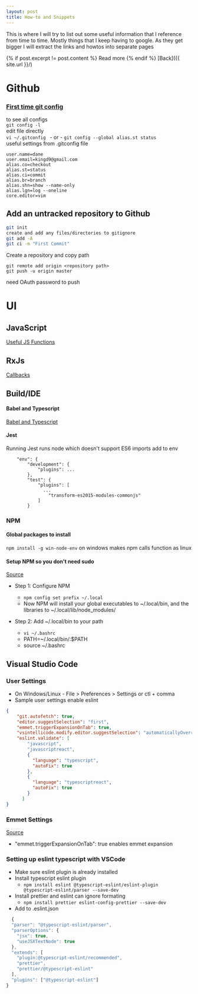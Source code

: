 ```yaml
---
layout: post
title: How-to and Snippets
---
```

This is where I will try to list out some useful information that I reference from time to time. Mostly things that I keep having to google. As they get bigger I will extract the links and howtos into separate pages

{% if post.excerpt != post.content %} Read more {% endif %}
[Back]({{ site.url }}/)

# Github
### [First time git config](https://git-scm.com/book/en/v2/Getting-Started-First-Time-Git-Setup)
to see all configs  
`git config -l `   
edit file directly    
`vi ~/.gitconfig ` - or -  `git config --global alias.st status`  
useful settings from .gitconfig file  
~~~
user.name=dane
user.email=kingd9@gmail.com
alias.co=checkout
alias.st=status
alias.ci=commit
alias.br=branch
alias.shn=show --name-only
alias.lgn=log --oneline
core.editor=vim
~~~

## Add an untracked repository to Github
```bash
git init
create and add any files/directories to gitignore
git add -A
git ci -m "First Commit"
```
Create a repository and copy path
```base
git remote add origin <repository path>
git push -u origin master
```
need OAuth password to push

# UI
## JavaScript
[Useful JS Functions](https://repl.it/@daneking/Useful-Functions)
## RxJs
[Callbacks](https://repl.it/@daneking/RxJs)

## Build/IDE
#### Babel and Typescript
[Babel and Typescript](https://iamturns.com/typescript-babel/)
#### Jest
Running Jest runs node which doesn't support ES6 imports add to env
```
	"env": {
		"development": {
			"plugins": ...
		},
		"test": {
			"plugins": [
			  ...
				"transform-es2015-modules-commonjs"
			]
		}
```
### NPM
#### Global packages to install
``` npm install -g win-node-env ``` on windows makes npm calls function as linux

#### Setup NPM so you don't need sudo
[Source](http://michaelb.org/the-right-way-to-do-global-npm-install-without-sudo/)

+ Step 1: Configure NPM
  + `npm config set prefix ~/.local`  
  + Now NPM will install your global executables to ~/.local/bin, and the libraries to ~/.local/lib/node_modules/

+ Step 2: Add ~/.local/bin to your path
  + `vi ~/.bashrc`
  + PATH=~/.local/bin/:$PATH
  + source ~/.bashrc
  
## Visual Studio Code
### User Settings
+ On Windows/Linux - File > Preferences > Settings or ctl + comma
+ Sample user settings enable eslint 
```json
{
    "git.autofetch": true,
    "editor.suggestSelection": "first",
    "emmet.triggerExpansionOnTab": true,
    "vsintellicode.modify.editor.suggestSelection": "automaticallyOverrodeDefaultValue",
    "eslint.validate": [
        "javascript",
        "javascriptreact",
        {
          "language": "typescript",
          "autoFix": true
        },
        {
          "language": "typescriptreact",
          "autoFix": true
        }
      ]
}
```
### Emmet Settings
[Source](https://code.visualstudio.com/docs/editor/emmet)
+ "emmet.triggerExpansionOnTab": true   enables emmet expansion

### Setting up eslint typescript with VSCode
+ Make sure eslint plugin is already installed
+ Install typescript eslint plugin
  + `npm install eslint @typescript-eslint/eslint-plugin @typescript-eslint/parser --save-dev`  
+ Install prettier and eslint can ignore formating
  + `npm install prettier eslint-config-prettier --save-dev` 
+ Add to .eslint.json
```js
  {
  "parser": "@typescript-eslint/parser",  
  "parserOptions": {  
    "jsx": true,  
    "useJSXTextNode": true  
  },  
  "extends": [  
    "plugin:@typescript-eslint/recommended",  
    "prettier",  
    "prettier/@typescript-eslint"  
  ],  
  "plugins": ["@typescript-eslint"]  
} 
```

